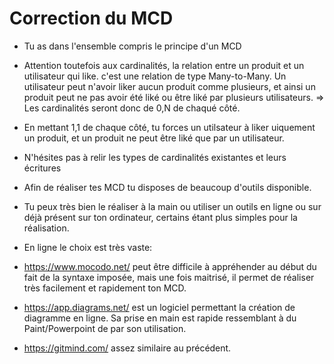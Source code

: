 # Correction du MCD

- Tu as dans l'ensemble compris le principe d'un MCD
- Attention toutefois aux cardinalités, la relation entre un produit et un utilisateur qui like. c'est une relation de type Many-to-Many. Un utilisateur peut n'avoir liker aucun produit comme plusieurs, et ainsi un produit peut ne pas avoir été liké ou être liké par plusieurs utilisateurs.
=> Les cardinalités seront donc de 0,N de chaqué côté.
- En mettant 1,1 de chaque côté, tu forces un utilsateur à liker uiquement un produit, et un produit ne peut être liké que par un utilisateur.
- N'hésites pas à relir les types de cardinalités existantes et leurs écritures

- Afin de réaliser tes MCD tu disposes de beaucoup d'outils disponible.
- Tu peux très bien le réaliser à la main ou utiliser un outils en ligne ou sur déjà présent sur ton ordinateur, certains étant plus simples pour la réalisation.
- En ligne le choix est très vaste:
- https://www.mocodo.net/ peut être difficile à appréhender au début du fait de la syntaxe imposée, mais une fois maitrisé, il permet de réaliser très facilement et rapidement ton MCD.
- https://app.diagrams.net/ est un logiciel permettant la création de diagramme en ligne. Sa prise en main est rapide ressemblant à du Paint/Powerpoint de par son utilisation.
- https://gitmind.com/ assez similaire au précédent.
